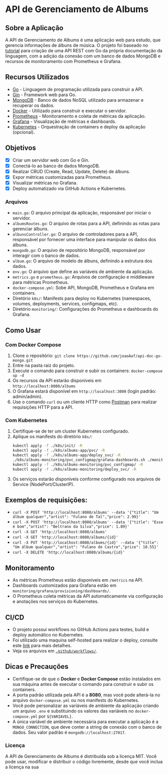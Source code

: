# API de Gerenciamento de Albums

## Sobre a Aplicação

A API de Gerenciamento de Albums é uma aplicação web para estudo, que gerencia informações de álbuns de música. O projeto foi baseado no [tutorial](https://go.dev/doc/tutorial/web-service-gin) para criação de uma API REST com Go da própria documentação da linguagem, com a adição da conexão com um banco de dados MongoDB e recursos de monitoramento com Prometheus e Grafana.

## Recursos Utilizados

*   [Go](https://go.dev/) - Linguagem de programação utilizada para construir a API.
*   [Gin](https://gin-gonic.com/) - Framework web para Go.
*   [MongoDB](https://www.mongodb.com/) - Banco de dados NoSQL utilizado para armazenar e recuperar os dados.
*   [Docker](https://docs.docker.com/get-docker/) - Utilizado para construir e executar o servidor.
*   [Prometheus](https://prometheus.io/) - Monitoramento e coleta de métricas da aplicação.
*   [Grafana](https://grafana.com/) - Visualização de métricas e dashboards.
*   [Kubernetes](https://kubernetes.io/) - Orquestração de containers e deploy da aplicação (opcional).

## Objetivos

*   [x] Criar um servidor web com Go e Gin.
*   [x] Conectá-lo ao banco de dados MongoDB.
*   [x] Realizar CRUD (Create, Read, Update, Delete) de álbuns.
*   [x] Expor métricas customizadas para Prometheus.
*   [x] Visualizar métricas no Grafana.
*   [x] Deploy automatizado via GitHub Actions e Kubernetes.

### Arquivos

*   `main.go`: O arquivo principal da aplicação, responsável por iniciar o servidor.
*   `albumsRoutes.go`: O arquivo de rotas para a API, definindo as rotas para gerenciar álbuns.
*   `albunsController.go`: O arquivo de controladores para a API, responsável por fornecer uma interface para manipular os dados dos álbuns.
*   `mongodb.go`: O arquivo de repositório MongoDB, responsável por interagir com o banco de dados.
*   `album.go`: O arquivo de modelo de álbuns, definindo a estrutura dos dados.
*   `env.go`: O arquivo que define as variáveis de ambiente da aplicação.
*   `metrics.go` e `prometheus.go`: Arquivos de configuração e middleware para métricas Prometheus.
*   `docker-compose.yml`: Sobe API, MongoDB, Prometheus e Grafana em containers.
*   Diretório `k8s/`: Manifests para deploy no Kubernetes (namespaces, volumes, deployments, services, configmaps, etc).
*   Diretório `monitoring/`: Configurações do Prometheus e dashboards do Grafana.

## Como Usar

### Com Docker Compose

1.  Clone o repositório: `git clone https://github.com/joaoAaf/api-doc-go-mongo.git`
2.  Entre na pasta raiz do projeto.
3.  Execute o comando para construir e subir os containers: `docker-compose up -d`
4.  Os recursos da API estarão disponíveis em `http://localhost:8080/albums`
5.  O Grafana estará disponível em `http://localhost:3000` (login padrão: admin/admin).
6.  Use o comando `curl` ou um cliente HTTP como [Postman](https://www.postman.com/) para realizar requisições HTTP para a API.

### Com Kubernetes

1.  Certifique-se de ter um cluster Kubernetes configurado.
2.  Aplique os manifests do diretório `k8s/`:
    ```sh
    kubectl apply -f ./k8s/init/ -R
    kubectl apply -f ./k8s/albums-app/pvc/ -R
    kubectl apply -f ./k8s/albums-app/deploy_svc/ -R
    ./k8s/albums-monitoring/pvc_configmap/grafana-dashboards.sh ./monitoring/grafana/provisioning/dashboards
    kubectl apply -f ./k8s/albums-monitoring/pvc_configmap/ -R
    kubectl apply -f ./k8s/albums-monitoring/deploy_svc/ -R
    ```
3.  Os serviços estarão disponíveis conforme configurado nos arquivos de Service (NodePort/ClusterIP).

## Exemplos de requisições:

*   `curl -X POST 'http://localhost:8080/albums' --data '{"title": "Um álbum qualquer","artist": "Fulano de Tal","price": 2.99}'`
*   `curl -X POST 'http://localhost:8080/albums' --data '{"title": "Esse é bom","artist": "Beltrano da Silva","price": 1.89}'`
*   `curl -X GET 'http://localhost:8080/albums'`
*   `curl -X GET 'http://localhost:8080/albums/{id}'`
*   `curl -X PUT 'http://localhost:8080/albums/{id}' --data '{"title": "Um álbum qualquer","artist": "Fulano de Castro","price": 10.55}'`
*   `curl -X DELETE 'http://localhost:8080/albums/{id}'`

## Monitoramento

- As métricas Prometheus estão disponíveis em `/metrics` na API.
- Dashboards customizados para Grafana estão em `monitoring/grafana/provisioning/dashboards/`.
- O Prometheus coleta métricas da API automaticamente via configuração e anotações nos serviços do Kubernetes.

## CI/CD

- O projeto possui workflows no GitHub Actions para testes, build e deploy automático no Kubernetes.
- Foi utilizado uma maquina self-hosted para realizar o deploy, consulte este [link](https://docs.github.com/en/actions/how-tos/hosting-your-own-runners/managing-self-hosted-runners/adding-self-hosted-runners) para mais detalhes.
- Veja os arquivos em [`.github/workflows/`](.github/workflows/).

## Dicas e Precauções

*   Certifique-se de que o **Docker** e **Docker Compose** estão instalados em sua máquina antes de executar o comando para construir e subir os containers.
*   A porta padrão utilizada pela API é a **8080**, mas você pode alterá-la no arquivo `docker-compose.yml` ou nos manifests do Kubernetes.
*   Você pode personalizar as variáveis de ambiente da aplicação criando um arquivo `.env` e substituindo os valores das variáveis no `docker-compose.yml` por `${VARIAVEL}`.
*   A única variável de ambiente necessária para executar a aplicação é a `MONGO_CONNECTION`, que deve conter a string de conexão com o banco de dados. Seu valor padrão é `mongodb://localhost:27017`.

### Licença

A API de Gerenciamento de Albums é distribuída sob a licença MIT. Você pode usar, modificar e distribuir o código livremente, desde que você inclua a licença na sua
